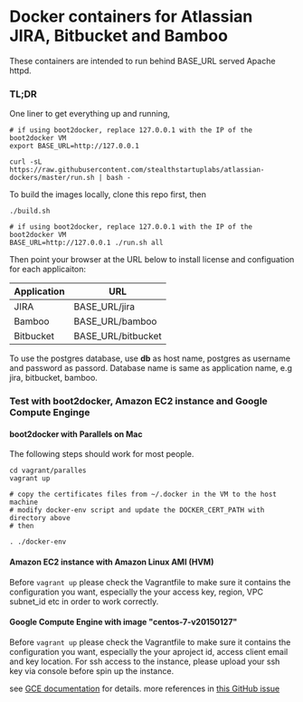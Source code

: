 # Docker containers for Atlassian JIRA, Bitbucket and Bamboo

These containers are intended to run behind BASE_URL served Apache httpd.


### TL;DR

One liner to get everything up and running,

```
# if using boot2docker, replace 127.0.0.1 with the IP of the boot2docker VM
export BASE_URL=http://127.0.0.1

curl -sL https://raw.githubusercontent.com/stealthstartuplabs/atlassian-dockers/master/run.sh | bash -
```


To build the images locally, clone this repo first, then  

``` 
./build.sh 

# if using boot2docker, replace 127.0.0.1 with the IP of the boot2docker VM
BASE_URL=http://127.0.0.1 ./run.sh all

``` 

Then point your browser at the URL below to  install license and configuation for each applicaiton:

| Application                                      |  URL                |
|--------------------------------------------------|---------------------|
|  JIRA    										   | BASE_URL/jira       |
|  Bamboo    									   | BASE_URL/bamboo     |
|  Bitbucket   			   						   | BASE_URL/bitbucket  |

To use the postgres database, use __db__ as host name, postgres as username and password as passord. Database name is same as application name, e.g jira, bitbucket, bamboo.


### Test with boot2docker, Amazon EC2 instance and Google Compute Enginge

#### boot2docker with Parallels on Mac

The following steps should work for most people. 

```
cd vagrant/paralles
vagrant up

# copy the certificates files from ~/.docker in the VM to the host machine
# modify docker-env script and update the DOCKER_CERT_PATH with directory above
# then

. ./docker-env

```


#### Amazon EC2 instance with Amazon Linux AMI (HVM)
Before ```vagrant up``` please check the Vagrantfile to make sure it contains the configuration you want, especially the your access key, region, VPC subnet_id etc in order to work correctly. 

#### Google Compute Engine with image "centos-7-v20150127"
Before ```vagrant up``` please check the Vagrantfile to make sure it contains the configuration you want, especially the your aproject id, access client email and key location. For ssh access to the instance, please upload your ssh key via console before spin up the instance. 

see [GCE documentation](https://cloud.google.com/compute/docs/console#sshkeys) for details. more references in [this GitHub issue](https://github.com/mitchellh/vagrant-google/issues/23)
 
